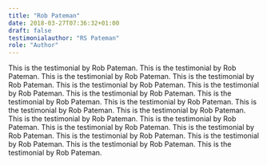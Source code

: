 ```yaml
---
title: "Rob Pateman"
date: 2018-03-27T07:36:32+01:00
draft: false
testimonialauthor: "RS Pateman"
role: "Author"
---
```

This is the testimonial by Rob Pateman. This is the testimonial by Rob Pateman. This is the testimonial by Rob Pateman. This is the testimonial by Rob Pateman. This is the testimonial by Rob Pateman. This is the testimonial by Rob Pateman. This is the testimonial by Rob Pateman. This is the testimonial by Rob Pateman. This is the testimonial by Rob Pateman. This is the testimonial by Rob Pateman. This is the testimonial by Rob Pateman. This is the testimonial by Rob Pateman. This is the testimonial by Rob Pateman. This is the testimonial by Rob Pateman. This is the testimonial by Rob Pateman. This is the testimonial by Rob Pateman. This is the testimonial by Rob Pateman. This is the testimonial by Rob Pateman. This is the testimonial by Rob Pateman. 